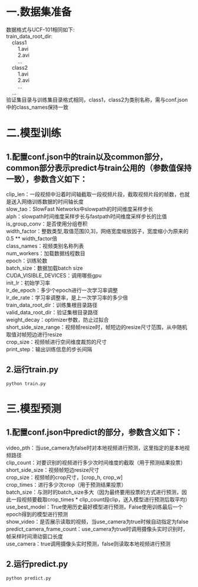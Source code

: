 # 一.数据集准备  
数据格式与UCF-101相同如下:  
train_data_root_dir:  
&nbsp;&nbsp;&nbsp;&nbsp;class1  
&nbsp;&nbsp;&nbsp;&nbsp;&nbsp;&nbsp;&nbsp;&nbsp;1.avi  
&nbsp;&nbsp;&nbsp;&nbsp;&nbsp;&nbsp;&nbsp;&nbsp;2.avi  
&nbsp;&nbsp;&nbsp;&nbsp;&nbsp;&nbsp;&nbsp;&nbsp;...  
&nbsp;&nbsp;&nbsp;&nbsp;class2  
&nbsp;&nbsp;&nbsp;&nbsp;&nbsp;&nbsp;&nbsp;&nbsp;1.avi  
&nbsp;&nbsp;&nbsp;&nbsp;&nbsp;&nbsp;&nbsp;&nbsp;2.avi  
&nbsp;&nbsp;&nbsp;&nbsp;&nbsp;&nbsp;&nbsp;&nbsp;...  
&nbsp;&nbsp;&nbsp;&nbsp;...  
验证集目录与训练集目录格式相同，class1，class2为类别名称，需与conf.json中的class_names保持一致  
  
# 二.模型训练  
## 1.配置conf.json中的train以及common部分，common部分表示predict与train公用的（参数值保持一致），参数含义如下：  
clip_len：一段视频中沿着时间轴截取一段视频片段，截取视频片段的帧数，也就是送入网络训练数据的时间轴长度  
slow_tao：SlowFast Networks中slowpath的时间维度采样步长  
alph：slowpath时间维度采样步长与fastpath时间维度采样步长的比值  
is_group_conv：是否使用分组卷积  
width_factor：整数类型,取值范围[0,3]，网络宽度缩放因子，宽度缩小为原来的0.5 ** width_factor倍  
class_names：视频类别名称列表  
num_workers：加载数据线程数目  
epoch：训练轮数  
batch_size：数据加载batch size  
CUDA_VISIBLE_DEVICES：调用哪些gpu  
init_lr：初始学习率  
lr_de_epoch：多少个epoch进行一次学习率调整  
lr_de_rate：学习率调整率，是上一次学习率的多少倍  
train_data_root_dir：训练集根目录路径  
valid_data_root_dir：验证集根目录路径  
weight_decay：optimizer参数，防止过拟合  
short_side_size_range：视频帧resize时，帧短边的resize尺寸范围，从中随机取值对帧短边进行resize  
crop_size：视频帧进行空间维度裁剪的尺寸  
print_step：输出训练信息的步长间隔  
## 2.运行train.py  
```
python train.py
```
 
# 三.模型预测
## 1.配置conf.json中predict的部分，参数含义如下：  
video_pth：当use_camera为false时对本地视频进行预测，这里指定的是本地视频路径  
clip_count：对要识别的视频进行多少次时间维度的截取（用于预测结果投票）  
short_side_size：视频帧短边resize尺寸  
crop_size：视频帧的crop尺寸，[crop_h, crop_w]  
crop_times：进行多少次crop（用于预测结果投票）  
batch_size：与测时的batch_size多大（因为最终要用投票的方式进行预测，因此一段视频要截取crop_times * clip_count段clip，送入模型进行预测后取平均）  
use_best_model：True使用历史最好模型进行预测，False使用训练最后一个epoch得到的模型进行预测  
show_video：是否展示读取的视频，当use_camera为true时候自动指定为false  
predict_camera_frame_count：use_camera为true时调用摄像头实时识别时，帧采样时间滑动窗口长度  
use_camera：true调用摄像头实时预测，false则读取本地视频进行预测  
## 2.运行predict.py  
```
python predict.py
```

